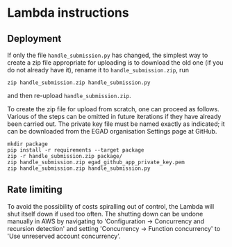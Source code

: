 Lambda instructions
=======================

Deployment
----------

If only the file `handle_submission.py` has changed, the simplest way to create
a zip file appropriate for uploading is to download the old one (if you do
not already have it), rename it to `handle_submission.zip`, run

```
zip handle_submission.zip handle_submission.py
```

and then re-upload `handle_submission.zip`.

To create the zip file for upload from scratch, one can proceed as follows.
Various of the steps can be omitted in future iterations if they have already
been carried out. The private key file must be named exactly as indicated; it
can be downloaded from the EGAD organisation Settings page at GitHub.

```
mkdir package
pip install -r requirements --target package
zip -r handle_submission.zip package/
zip handle_submission.zip egad_github_app_private_key.pem
zip handle_submission.zip handle_submission.py
```

Rate limiting
-------------

To avoid the possibility of costs spiralling out of control, the Lambda will
shut itself down if used too often. The shutting down can be undone manually
in AWS by navigating to 'Configuration -> Concurrency and recursion detection'
and setting 'Concurrency -> Function concurrency' to
'Use unreserved account concurrency'.

